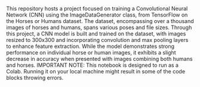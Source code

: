 This repository hosts a project focused on training a Convolutional Neural Network (CNN) using the ImageDataGenerator class,
from TensorFlow on the Horses or Humans dataset.
The dataset, encompassing over a thousand images of horses and humans, spans various poses and file sizes.
Through this project, a CNN model is built and trained on the dataset, 
with images resized to 300x300 and incorporating convolution and max pooling layers to enhance feature extraction.
While the model demonstrates strong performance on individual horse or human images, 
it exhibits a slight decrease in accuracy when presented with images combining both humans and horses.
IMPORTANT NOTE: This notebook is designed to run as a Colab.
Running it on your local machine might result in some of the code blocks throwing errors.
